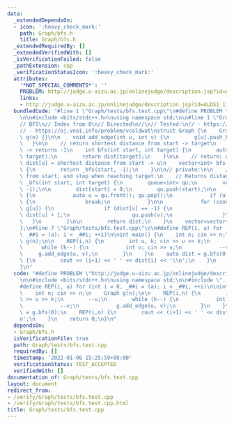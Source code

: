 ```yaml
---
data:
  _extendedDependsOn:
  - icon: ':heavy_check_mark:'
    path: Graph/bfs.h
    title: Graph/bfs.h
  _extendedRequiredBy: []
  _extendedVerifiedWith: []
  _isVerificationFailed: false
  _pathExtension: cpp
  _verificationStatusIcon: ':heavy_check_mark:'
  attributes:
    '*NOT_SPECIAL_COMMENTS*': ''
    PROBLEM: http://judge.u-aizu.ac.jp/onlinejudge/description.jsp?id=ALDS1_11_C
    links:
    - http://judge.u-aizu.ac.jp/onlinejudge/description.jsp?id=ALDS1_11_C
  bundledCode: "#line 1 \"Graph/tests/bfs.test.cpp\"\n#define PROBLEM \"http://judge.u-aizu.ac.jp/onlinejudge/description.jsp?id=ALDS1_11_C\"\
    \n\n#include <bits/stdc++.h>\nusing namespace std;\n\n#line 1 \"Graph/bfs.h\"\n\
    // BFS\n// Index from 0\n// Directed\n//\n// Tested:\n// - https://oj.vnoi.info/problem/vmunch\n\
    // - https://oj.vnoi.info/problem/vcoldwat\nstruct Graph {\n    Graph(int n) :\
    \ g(n) {}\n\n    void add_edge(int u, int v) {\n        g[u].push_back(v);\n \
    \   }\n\n    // return shortest distance from start -> target\n    // If no path\
    \ -> returns -1\n    int bfs(int start, int target) {\n        auto dist = _bfs(start,\
    \ target);\n        return dist[target];\n    }\n\n    // return: dist: vector<int>,\
    \ dist[u] = shortest distance from start -> u\n    vector<int> bfs(int start)\
    \ {\n        return _bfs(start, -1);\n    }\n\n// private:\n\n    // Start BFS\
    \ from start, and stop when reaching target.\n    // Returns distance\n    vector<int>\
    \ _bfs(int start, int target) {\n        queue<int> qu;\n        vector<int> dist(g.size(),\
    \ -1);\n\n        dist[start] = 0;\n        qu.push(start);\n\n        while (!qu.empty())\
    \ {\n            auto u = qu.front(); qu.pop();\n            if (u == target)\
    \ {\n                break;\n            }\n\n            for (const auto& v :\
    \ g[u]) {\n                if (dist[v] == -1) {\n                    dist[v] =\
    \ dist[u] + 1;\n                    qu.push(v);\n                }\n         \
    \   }\n        }\n\n        return dist;\n    }\n    vector<vector<int>> g;\n\
    };\n#line 7 \"Graph/tests/bfs.test.cpp\"\n\n#define REP(i, a) for (int i = 0,\
    \ _##i = (a); i < _##i; ++i)\n\nint main() {\n    int n; cin >> n;\n    Graph\
    \ g(n);\n\n    REP(i,n) {\n        int u, k; cin >> u >> k;\n        --u;\n  \
    \      while (k--) {\n            int v; cin >> v;\n            --v;\n       \
    \     g.add_edge(u, v);\n        }\n    }\n    auto dist = g.bfs(0);\n    REP(i,n)\
    \ {\n        cout << (i+1) << ' ' << dist[i] << '\\n';\n    }\n    return 0;\n\
    }\n"
  code: "#define PROBLEM \"http://judge.u-aizu.ac.jp/onlinejudge/description.jsp?id=ALDS1_11_C\"\
    \n\n#include <bits/stdc++.h>\nusing namespace std;\n\n#include \"../bfs.h\"\n\n\
    #define REP(i, a) for (int i = 0, _##i = (a); i < _##i; ++i)\n\nint main() {\n\
    \    int n; cin >> n;\n    Graph g(n);\n\n    REP(i,n) {\n        int u, k; cin\
    \ >> u >> k;\n        --u;\n        while (k--) {\n            int v; cin >> v;\n\
    \            --v;\n            g.add_edge(u, v);\n        }\n    }\n    auto dist\
    \ = g.bfs(0);\n    REP(i,n) {\n        cout << (i+1) << ' ' << dist[i] << '\\\
    n';\n    }\n    return 0;\n}\n"
  dependsOn:
  - Graph/bfs.h
  isVerificationFile: true
  path: Graph/tests/bfs.test.cpp
  requiredBy: []
  timestamp: '2022-01-06 15:25:59+08:00'
  verificationStatus: TEST_ACCEPTED
  verifiedWith: []
documentation_of: Graph/tests/bfs.test.cpp
layout: document
redirect_from:
- /verify/Graph/tests/bfs.test.cpp
- /verify/Graph/tests/bfs.test.cpp.html
title: Graph/tests/bfs.test.cpp
---
```

